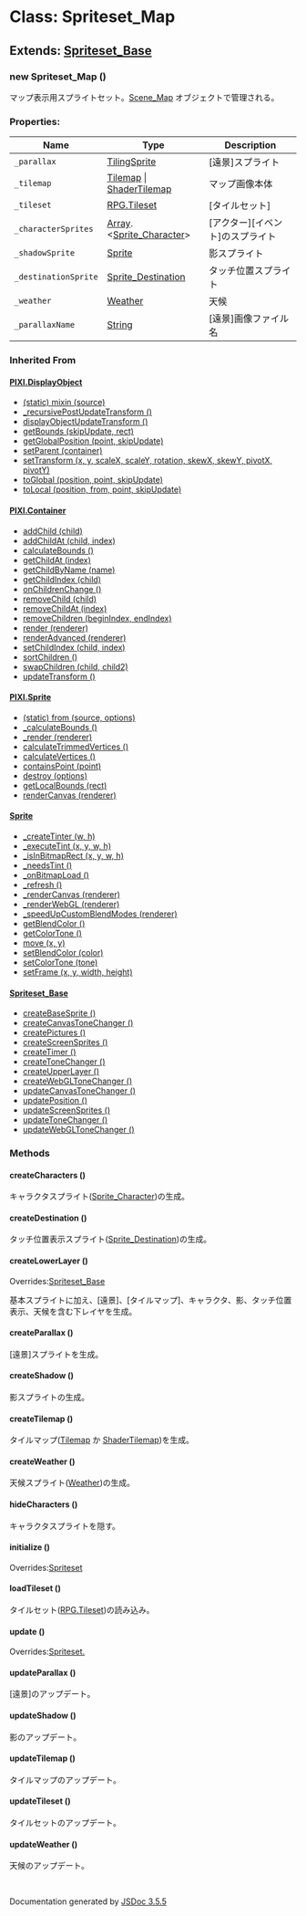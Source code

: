 # Class: Spriteset_Map

##  Extends: [Spriteset_Base](Spriteset_Base.md)

### new Spriteset_Map ()
 マップ表示用スプライトセット。[Scene_Map](Scene_Map.md) オブジェクトで管理される。


### Properties:

| Name | Type | Description |
| --- | --- | --- |
| `_parallax` | [TilingSprite](TilingSprite.md) | [遠景]スプライト |
| `_tilemap` | [Tilemap](Tilemap.md) \| [ShaderTilemap](ShaderTilemap.md) |  マップ画像本体 |
| `_tileset` | [RPG.Tileset](RPG.Tileset.md) | [タイルセット] |
| `_characterSprites` | [Array](Array.md).<[Sprite_Character](Sprite_Character.md)> | [アクター][イベント]のスプライト |
| `_shadowSprite` | [Sprite](Sprite.md) |  影スプライト |
| `_destinationSprite` | [Sprite_Destination](Sprite_Destination.md) |  タッチ位置スプライト |
| `_weather` | [Weather](Weather.md) |  天候 |
| `_parallaxName` | [String](String.md) | [遠景]画像ファイル名 |


### Inherited From

#### [PIXI.DisplayObject](PIXI.DisplayObject.md)

* [(static) mixin (source)](PIXI.DisplayObject.md#static-mixin-source)
* [\_recursivePostUpdateTransform ()](PIXI.DisplayObject.md#_recursivepostupdatetransform-)
* [displayObjectUpdateTransform ()](PIXI.DisplayObject.md#displayobjectupdatetransform-)
* [getBounds (skipUpdate, rect)](PIXI.DisplayObject.md#getbounds-skipupdate-rect--pixirectangle)
* [getGlobalPosition (point, skipUpdate)](PIXI.DisplayObject.md#getglobalposition-point-skipupdate--pixipoint)
* [setParent (container)](PIXI.DisplayObject.md#setparent-container--pixicontainer)
* [setTransform (x, y, scaleX, scaleY, rotation, skewX, skewY, pivotX, pivotY)](PIXI.DisplayObject.md#settransform-x-y-scalex-scaley-rotation-skewx-skewy-pivotx-pivoty--pixidisplayobject)
* [toGlobal (position, point, skipUpdate)](PIXI.DisplayObject.md#toglobal-position-point-skipupdate--pixipoint)
* [toLocal (position, from, point, skipUpdate)](PIXI.DisplayObject.md#tolocal-position-from-point-skipupdate--pixipoint)


#### [PIXI.Container](PIXI.Container.md)

* [addChild (child) ](PIXI.Container.md#addchild-child--pixidisplayobject)
* [addChildAt (child, index)](PIXI.Container.md#addchildat-child-index--pixidisplayobject)
* [calculateBounds ()](PIXI.Container.md#calculatebounds-)
* [getChildAt (index)](PIXI.Container.md#getchildat-index--pixidisplayobject)
* [getChildByName (name)](PIXI.Container.md#getchildbyname-name--pixidisplayobject)
* [getChildIndex (child)](PIXI.Container.md#getchildindex-child--pixidisplayobject)
* [onChildrenChange ()](PIXI.Container.md#onchildrenchange-)
* [removeChild (child)](PIXI.Container.md#removechild-child--pixidisplayobject)
* [removeChildAt (index)](PIXI.Container.md#removechildat-index--pixidisplayobject)
* [removeChildren (beginIndex, endIndex)](PIXI.Container.md#removechildren-beginindex-endindex--arraypixidisplayobject)
* [render (renderer)](PIXI.Container.md#render-renderer)
* [renderAdvanced (renderer)](PIXI.Container.md#renderadvanced-renderer)
* [setChildIndex (child, index)](PIXI.Container.md#setchildindex-child-index)
* [sortChildren ()](PIXI.Container.md#sortchildren-)
* [swapChildren (child, child2)](PIXI.Container.md#swapchildren-child-child2)
* [updateTransform ()](PIXI.Container.md#updatetransform-)


#### [PIXI.Sprite](PIXI.Sprite.md)

* [(static) from (source, options)](PIXI.Sprite.md#static-from-source-options--pixisprite)
* [\_calculateBounds ()](PIXI.Sprite.md#_calculatebounds-)
* [\_render (renderer)](PIXI.Sprite.md#_render-renderer)
* [calculateTrimmedVertices ()](PIXI.Sprite.md#calculatetrimmedvertices-)
* [calculateVertices ()](PIXI.Sprite.md#calculatevertices-)
* [containsPoint (point)](PIXI.Sprite.md#containspoint-point--boolean)
* [destroy (options)](PIXI.Sprite.md#destroy-options)
* [getLocalBounds (rect)](PIXI.Sprite.md#getlocalbounds-rect--pixirectangle)
* [renderCanvas (renderer)](PIXI.Sprite.md#rendercanvas-renderer)


#### [Sprite](Sprite.md)

* [\_createTinter (w, h)](Sprite.md#_createtinter-w-h)
* [\_executeTint (x, y, w, h)](Sprite.md#_executetint-x-y-w-h)
* [\_isInBitmapRect (x, y, w, h)](Sprite.md#_isinbitmaprect-x-y-w-h--boolean)
* [\_needsTint ()](Sprite.md#_needstint---boolean)
* [\_onBitmapLoad ()](Sprite.md#_onbitmapload-)
* [\_refresh ()](Sprite.md#_refresh-)
* [\_renderCanvas (renderer)](Sprite.md#_rendercanvas-renderer)
* [\_renderWebGL (renderer)](Sprite.md#_renderwebgl-renderer)
* [\_speedUpCustomBlendModes (renderer)](Sprite.md#_speedupcustomblendmodes-renderer)
* [getBlendColor ()](Sprite.md#getblendcolor---array)
* [getColorTone ()](Sprite.md#getcolortone---array)
* [move (x, y)](Sprite.md#Sprite.md#move-x-y)
* [setBlendColor (color)](Sprite.md#setblendcolor-color)
* [setColorTone (tone)](Sprite.md#setcolortone-tone)
* [setFrame (x, y, width, height)](Sprite.md#setframe-x-y-width-height)


#### [Spriteset_Base](Spriteset_Base.md)

* [createBaseSprite ()](Spriteset_Base.md#createbasesprite-)
* [createCanvasToneChanger ()](Spriteset_Base.md#createcanvastonechanger-)
* [createPictures ()](Spriteset_Base.md#createpictures-)
* [createScreenSprites ()](Spriteset_Base.md#createscreensprites-)
* [createTimer ()](Spriteset_Base.md#createtimer-)
* [createToneChanger ()](Spriteset_Base.md#createtonechanger-)
* [createUpperLayer ()](Spriteset_Base.md#createupperlayer-)
* [createWebGLToneChanger ()](Spriteset_Base.md#createwebgltonechanger-)
* [updateCanvasToneChanger ()](Spriteset_Base.md#updatecanvastonechanger-)
* [updatePosition ()](Spriteset_Base.md#updateposition-)
* [updateScreenSprites ()](Spriteset_Base.md#updatescreensprites-)
* [updateToneChanger ()](Spriteset_Base.md#updatetonechanger-)
* [updateWebGLToneChanger ()](Spriteset_Base.md#updatewebgltonechanger-)



### Methods


#### createCharacters ()
 キャラクタスプライト([Sprite_Character](Sprite_Character.md))の生成。


#### createDestination ()
 タッチ位置表示スプライト([Sprite_Destination](Sprite_Destination.md))の生成。


#### createLowerLayer ()
Overrides:[Spriteset_Base](Spriteset_Base.md#createLowerLayer-)

 基本スプライトに加え、[遠景]、[タイルマップ]、キャラクタ、影、タッチ位置表示、天候を含む下レイヤを生成。



#### createParallax ()
[遠景]スプライトを生成。


#### createShadow ()
 影スプライトの生成。


#### createTilemap ()
 タイルマップ([Tilemap](Tilemap.md) か [ShaderTilemap](ShaderTilemap.md))を生成。


#### createWeather ()
 天候スプライト([Weather](Weather.md))の生成。


#### hideCharacters ()
 キャラクタスプライトを隠す。


#### initialize ()
Overrides:[Spriteset](Spriteset.md#initialize-)


#### loadTileset ()
 タイルセット([RPG.Tileset](RPG.Tileset.md))の読み込み。


#### update ()
Overrides:[Spriteset.](Spriteset.md#update-)


#### updateParallax ()
[遠景]のアップデート。


#### updateShadow ()
 影のアップデート。


#### updateTilemap ()
 タイルマップのアップデート。


#### updateTileset ()
 タイルセットのアップデート。


#### updateWeather ()
 天候のアップデート。


 <br>

  Documentation generated by [JSDoc 3.5.5](https://github.com/jsdoc3/jsdoc)
